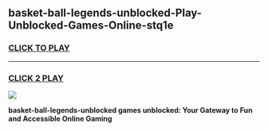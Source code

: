 
## basket-ball-legends-unblocked-Play-Unblocked-Games-Online-stq1e
<h3>
<a href="https://premium76.site?title=basket-ball-legends-unblocked&ref=25A">CLICK TO PLAY</a></h3>
<hr>

<h3>
<a href="https://premium76.site?title=basket-ball-legends-unblocked&ref=25A">CLICK 2 PLAY</a>
  
</h3>

<a href="https://premium76.site?title=basket-ball-legends-unblocked&ref=25A"><img src="https://clearcache.store/games.png"></a>


**basket-ball-legends-unblocked games unblocked: Your Gateway to Fun and Accessible Online Gaming**
